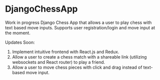 # DjangoChessApp
Work in progress Django Chess App that allows a user to play chess with text based move inputs. Supports user registration/login and move input at the moment. 

Updates Soon:
  1) Implement intuitive frontend with React.js and Redux.
  2) Allow a user to create a chess match with a shareable link (utilizing websockets and React router) to play a friend.
  3) Allow a user to move chess pieces with click and drag instead of text-based move input. 

